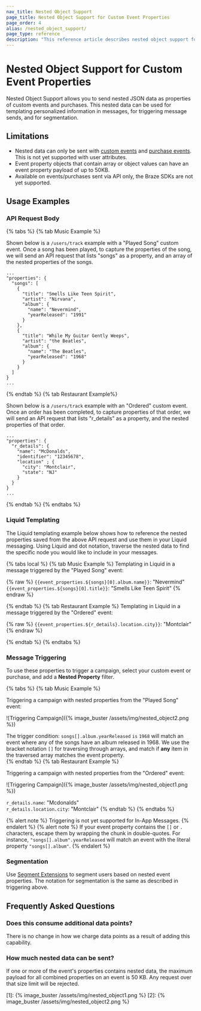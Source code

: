 ```yaml
---
nav_title: Nested Object Support
page_title: Nested Object Support for Custom Event Properties
page_order: 4
alias: /nested_object_support/
page_type: reference
description: "This reference article describes nested object support for custom event properties, and includes example use cases, limitations, and frequently asked questions."
---
```


# Nested Object Support for Custom Event Properties

Nested Object Support allows you to send nested JSON data as properties of custom events and purchases. This nested data can be used for templating personalized information in messages, for triggering message sends, and for segmentation.

## Limitations

- Nested data can only be sent with [custom events]({{site.baseurl}}/user_guide/data_and_analytics/custom_data/custom_events/) and [purchase events]({{site.baseurl}}/user_guide/data_and_analytics/custom_data/purchase_events/). This is not yet supported with user attributes.
- Event property objects that contain array or object values can have an event property payload of up to 50KB.
- Available on events/purchases sent via API only, the Braze SDKs are not yet supported.

## Usage Examples

### API Request Body

{% tabs %}
{% tab Music Example %}

Shown below is a `/users/track` example with a "Played Song" custom event. Once a song has been played, to capture the properties of the song, we will send an API request that lists "songs" as a property, and an array of the nested properties of the songs.

```
...
"properties": {
  "songs": [
    {
      "title": "Smells Like Teen Spirit",
      "artist": "Nirvana",
      "album": {
        "name": "Nevermind",
        "yearReleased": "1991"
      }
    },
    {
      "title": "While My Guitar Gently Weeps",
      "artist": "the Beatles",
      "album": {
        "name": "The Beatles",
        "yearReleased": "1968"
      }
    }
  ]
}
...
```
{% endtab %}
{% tab Restaurant Example%}

Shown below is a `/users/track` example with an "Ordered" custom event. Once an order has been completed, to capture properties of that order, we will send an API request that lists "r_details" as a property, and the nested properties of that order.

```
...
"properties": {
  "r_details": {
    "name": "McDonalds",
    "identifier": "12345678",
    "location" ; {
      "city": "Montclair",
      "state": "NJ"
    }
  }
}
...
```
{% endtab %}
{% endtabs %}

### Liquid Templating

The Liquid templating example below shows how to reference the nested properties saved from the above API request and use them in your Liquid messaging. Using Liquid and dot notation, traverse the nested data to find the specific node you would like to include in your messages.

{% tabs local %}
{% tab Music Example %}
Templating in Liquid in a message triggered by the "Played Song" event:

{% raw %}
`{{event_properties.${songs}[0].album.name}}`: "Nevermind"<br>
`{{event_properties.${songs}[0].title}}`: "Smells Like Teen Spirit"
{% endraw %}

{% endtab %}
{% tab Restaurant Example %}
Templating in Liquid in a message triggered by the "Ordered" event:

{% raw %}
`{{event_properties.${r_details}.location.city}}`: "Montclair"
{% endraw %}

{% endtab %}
{% endtabs %}

### Message Triggering

To use these properties to trigger a campaign, select your custom event or purchase, and add a __Nested Property__ filter.

{% tabs %}
{% tab Music Example %}

Triggering a campaign with nested properties from the "Played Song" event:

![Triggering Campaign]({% image_buster /assets/img/nested_object2.png %})

The trigger condition: `songs[].album.yearReleased` `is` `1968` will match an event where any of the songs have an album released in 1968. We use the bracket notation `[]` for traversing through arrays, and match if __any__ item in the traversed array matches the event property.<br>
{% endtab %}
{% tab Restaurant Example %}

Triggering a campaign with nested properties from the "Ordered" event:

![Triggering Campaign]({% image_buster /assets/img/nested_object1.png %})

`r_details.name`: "Mcdonalds"<br>
`r_details.location.city`: "Montclair"
{% endtab %}
{% endtabs %}

{% alert note %} Triggering is not yet supported for In-App Messages.  {% endalert %}
{% alert note %} If your event property contains the `[]` or `.` characters, escape them by wrapping the chunk in double-quotes. For instance, `"songs[].album".yearReleased` will match an event with the literal property `"songs[].album"`.  {% endalert %}

### Segmentation

Use [Segment Extensions]({{site.baseurl}}/user_guide/engagement_tools/segments/segment_extension/) to segment users based on nested event properties. The notation for segmentation is the same as described in triggering above.

## Frequently Asked Questions

### Does this consume additional data points?

There is no change in how we charge data points as a result of adding this capability.

### How much nested data can be sent?

If one or more of the event's properties contains nested data, the maximum payload for all combined properties on an event is 50 KB. Any request over that size limit will be rejected.

[1]: {% image_buster /assets/img/nested_object1.png %}
[2]: {% image_buster /assets/img/nested_object2.png %}

